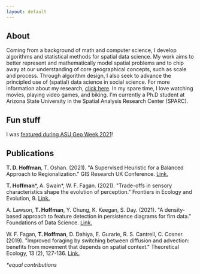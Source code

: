 ```yaml
---
layout: default
---
```


## About
Coming from a background of math and computer science, I develop algorithms and statistical methods for spatial data science. My work aims to better represent and mathematically model spatial problems and to chip away at our understanding of core geographical concepts, such as scale and process. Through algorithm design, I also seek to advance the principled use of (spatial) data science in social science. For more information about my research, [click here](https://tdhoffman.com/research). In my spare time, I love watching movies, playing video games, and biking. I'm currently a Ph.D student at Arizona State University in the Spatial Analysis Research Center (SPARC). 

## Fun stuff
<!-- I presented at UCSB's Spatial Lightning talks 2022. You can find my talk here.-->

I was [featured during ASU Geo Week 2021](https://www.instagram.com/p/CWdsyo5v3We/?utm_medium=copy_link)!

<!--I love From Software games and have gotten 100% game completion in Sekiro: Shadows Die Twice! ![Sekiro: Shadows Die Twice](assets/img/sekiro-100.png).-->

## Publications
**T. D. Hoffman**, T. Oshan. (2021). "A Supervised Heuristic for a Balanced Approach to Regionalization." GIS Research UK Conference. [Link.](https://doi.org/10.5281/zenodo.4670015)

**T. Hoffman**\*, A. Swain\*, W. F. Fagan. (2021). "Trade-offs in sensory characteristics shape the evolution of perception." Frontiers in Ecology and Evolution, 9. [Link.](https://doi.org/10.3389/fevo.2021.698041)

A. Lawson, **T. Hoffman**, Y. Chung, K. Keegan, S. Day. (2021). "A density-based approach to feature detection in persistence diagrams for firn data." Foundations of Data Science. [Link.](http://dx.doi.org/10.3934/fods.2021012)

W. F. Fagan, **T. Hoffman**, D. Dahiya, E. Gurarie, R. S. Cantrell, C. Cosner. (2019). "Improved foraging by switching between diffusion and advection: benefits from movement that depends on spatial context." Theoretical Ecology, 13 (2), 127-136. [Link.](https://doi.org/10.1007/s12080-019-00434-w)
		
*\*equal contributions*
